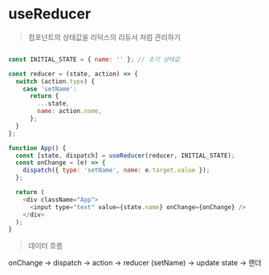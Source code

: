 # useReducer

> 컴포넌트의 상태값을 리덕스의 리듀서 처럼 관리하기



```javascript

const INITIAL_STATE = { name: '' }; // 초기 상태값

const reducer = (state, action) => {
  switch (action.type) {
    case 'setName':
      return {
        ...state,
        name: action.name,
      };
  }
};

function App() {
  const [state, dispatch] = useReducer(reducer, INITIAL_STATE);
  const onChange = (e) => {
    dispatch({ type: 'setName', name: e.target.value });
  };

  return (
    <div className="App">
      <input type="text" value={state.name} onChange={onChange} />
    </div>
  );
}

```

> 데이터 흐름

onChange -&gt; dispatch -&gt; action -&gt; reducer \(setName\) -&gt; update state -&gt; 랜더

